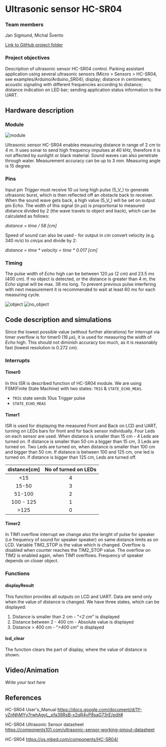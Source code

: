 # Ultrasonic sensor HC-SR04

### Team members

Jan Sigmund, Michal Švento

[Link to GitHub project folder](https://github.com/xsigmu06/Digital-electronics-2/tree/master/Labs/Project)

### Project objectives

Description of ultrasonic sensor HC-SR04 control. Parking assistant application using several ultrasonic sensors (Micro > Sensors > HC-SR04, see examples/Arduino/Arduino_SR04); display; distance in centimeters; acoustic signaling with different frequencies according to distance; distance indication on LED bar; sending application status information to the UART.

## Hardware description

### Module

![module](Images/hc-sr04.png)

Ultrasonic sensor HC-SR04 enables measuring distance in range of 2 _cm_ to 4 _m_. It uses sonar to send high frequency impulses at 40 kHz, therefore it is not affected by sunlight or black material. Sound waves can also penetrate through water. Measurement accuracy can be up to 3 _mm_. Measuring angle is 15 degree.


### Pins

Input pin _Trigger_ must receive 10 _us_ long high pulse (5_V_) to generate ultrasonic burst, which is then reflected off an obstacle back to receiver. When the sound wave gets back, a high value (5_V_) will be set on output pin _Echo_. The width of this signal (in _μs_) is proportional to measured distance divided by 2 (the wave travels to object and back), which can be calculated as follows: 

_distance = time / 58 [cm]_

Speed of sound can also be used - for output in _cm_ convert velocity (e.g. 340 _m/s_) to _cm/μs_ and divide by 2:

_distance = time * velocity = time * 0.017 [cm]_

### Timing

The pulse width of _Echo_ high can be between 120 _μs_ (2 _cm_) and 23.5 _ms_ (400 _cm_). If no object is detected, or the distance is greater than 4 _m_, the _Echo_ signal will be max. 38 _ms_ long. To prevent previous pulse interfering with next measurement it is recommended to wait at least 60 _ms_ for each measuring cycle.

![object](Images/object.jpg)
![no_object](Images/no_object.jpg)


## Code description and simulations



Since the lowest possible value (without further alterations) for interrupt via timer overflow is for timer0 (16 _μs_), it is used for measuring the width of _Echo_ high. This should not diminish accuracy too much, as it is reasonably fast (lowest resolution is 0.272 _cm_).

### Interrupts

#### Timer0 
In this ISR is described function of HC-SR04 module. We are using FSM(Finite State Machine) with two states: `TRIG` & `STATE_ECHO_MEAS`.
- `TRIG` state sends 10us Trigger pulse 
- `STATE_ECHO_MEAS`

#### Timer1 
ISR is used for displaying the measured Front and Back on LCD and UART, turning on LEDs bars for front and for back sensor individually. Four Leds on each sensor are used. When distance is smaller than 15 cm - 4 Leds are turned on. If distance is smaller than 50 cm a bigger than 15 cm, 3 Leds are turned on. Two Leds are turned on, when distance is smaller than 100 cm and bigger than 50 cm. If distance is between 100 and 125 cm, one led is turned on. If distance is bigger than 125 cm, Leds are turned off.

|distance[cm]|No of turned on LEDs|
| :--: | :--:|
| <15  | 4|
| 15-50| 3 |
|51-100| 2 |
|100 - 125 | 1 | 
| >125 | 0 |

#### Timer2 
In TIM1 overflow interrupt we change also the lenght of pulse for speaker (i.e frequency of sound for speaker speaker) on same distance limits as on LCD. Variable  TIM2_STOP is the value which is changed.  Overflow is disabled when counter reaches the TIM2_STOP value. The overflow on TIM2 is enabled again, when TIM1 overflows. Frequency of speaker depends on closer object. 
### Functions
#### displayResult

This function provides all outputs on LCD and UART. Data are send only when the value of distance is changed. 
We have three states, which can be displayed:

1. Distance is smaller than 2 cm - "*<2 cm*" is displayed
2. Distance between 2 - 400 cm - Absolute value is displayed
3. Distance > 400 cm - "*>400 cm*" is displayed

#### lcd_clear 

The function clears the part of display, where the value of distance is shown.

## Video/Animation

*Write your text here*


## References

HC-SR04 User's_Manual
https://docs.google.com/document/d/1Y-yZnNhMYy7rwhAgyL_pfa39RsB-x2qR4vP8saG73rE/edit#

HC-SR04 Ultrasonic Sensor datasheet
https://components101.com/ultrasonic-sensor-working-pinout-datasheet

HC-SR04
https://os.mbed.com/components/HC-SR04/

